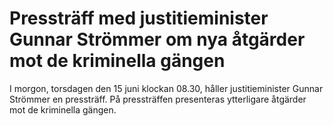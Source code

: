 # Pressträff med justitieminister Gunnar Strömmer om nya åtgärder mot de kriminella gängen

I morgon, torsdagen den 15 juni klockan 08.30, håller justitieminister Gunnar Strömmer en pressträff. På pressträffen presenteras ytterligare åtgärder mot de kriminella gängen.

